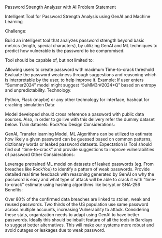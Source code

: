 Password Strength Analyzer with AI
Problem Statement

Intelligent Tool for Password Strength Analysis using GenAI and Machine Learning

Challenge:

Build an intelligent tool that analyzes password strength beyond basic metrics (length, special characters), by utilizing GenAI and ML techniques to predict how vulnerable is the password to be compromised.

Tool should be capable of, but not limited to:

Allowing users to create password with maximum Time-to-crack threshold
Evaluate the password weakness through suggestions and reasoning which is interpretable by the user, to help improve it. Example: If user enters “Summer2024” model might suggest “5uMM3r#2024*Q” based on entropy and unpredictability.
Technology:

Python, Flask (maybe) or any other technology for interface, hashcat for cracking simulation
Data:

Model developed should cross reference a password with public data sources.
Also, in order to go live with this delivery refer the dummy dataset below.
Train datasets: RockYou
Design Considerations:

GenAI, Transfer learning Model, ML Algorithms can be utilized to estimate how likely a given password can be guessed based on common patterns, dictionary words or leaked password datasets.
Expectation is Tool should find out “time-to-crack” and provide suggestions to improve vulnerabilities of password
Other Considerations:

Leverage pretrained ML model on datasets of leaked passwords (eg. From breaches like RockYou) to identify a pattern of weak passwords.
Provide detailed real time feedback with reasoning generated by GenAI on why the password is easy and what type of attack will be able to crack it with "time-to-crack" estimate using hashing algorithms like bcrypt or SHA-256
Benefits:

Over 80% of the confirmed data breaches are linked to stolen, weak and reused passwords. Two thirds of the US population use same password across multiple accounts, increasing Vulnerability to attack. Considering these stats, organization needs to adapt using GenAI to have better passwords. Ideally this should be inbuilt feature of all the tools in Barclays to suggest better alternatives. This will make our systems more robust and avoid outages or leakages due to weak password.
